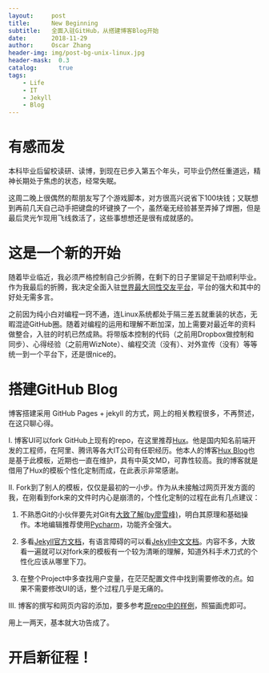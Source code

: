 ```yaml
---
layout:     post
title:      New Beginning
subtitle:   全面入驻GitHub，从搭建博客Blog开始
date:       2018-11-29
author:     Oscar Zhang
header-img: img/post-bg-unix-linux.jpg
header-mask:  0.3
catalog:      true
tags:
    - Life
    - IT
    - Jekyll
    - Blog
---
```




# 有感而发

本科毕业后留校读研、读博，到现在已步入第五个年头，可毕业仍然任重道远，精神长期处于焦虑的状态，经常失眠。

这周二晚上很偶然的帮朋友写了个游戏脚本，对方很高兴说省下100块钱；又联想到再前几天自己动手把键盘的坏键换了一个，虽然毫无经验甚至弄掉了焊圈，但是最后灵光乍现用飞线救活了，这些事想想还是很有成就感的。

# 这是一个新的开始

随着毕业临近，我必须严格控制自己少折腾，在剩下的日子里铆足干劲顺利毕业。作为我最后的折腾，我决定全面入驻[世界最大同性交友平台](https://github.com/)，平台的强大和其中的好处无需多言。

之前因为纯小白对编程一窍不通，连Linux系统都处于隔三差五就重装的状态，无暇混迹GitHub圈。随着对编程的运用和理解不断加深，加上需要对最近年的资料做整合，入驻的时机已然成熟。将带版本控制的代码（之前用Dropbox做控制和同步）、心得经验（之前用WizNote）、编程交流（没有）、对外宣传（没有）等等统一到一个平台下，还是很nice的。

# 搭建GitHub Blog

博客搭建采用 GitHub Pages + jekyll 的方式，网上的相关教程很多，不再赘述，在这只聊心得。 

I. 博客UI可以fork GitHub上现有的repo，在这里推荐[Hux][2]。他是国内知名前端开发的工程师，在阿里、腾讯等各大IT公司有任职经历。他本人的博客[Hux Blog](https://huangxuan.me/)也是基于此模板，近期也一直在维护，具有中英文MD，可靠性较高。我的博客就是借用了Hux的模板个性化定制而成，在此表示非常感谢。

II. Fork到了别人的模板，仅仅是最初的一小步。作为从未接触过网页开发方面的我，在刚看到fork来的文件时内心是崩溃的，个性化定制的过程在此有几点建议：

1. 不熟悉Git的小伙伴要先对Git有[大致了解(by廖雪峰)][1]，明白其原理和基础操作。本地编辑推荐使用[Pycharm](https://www.jetbrains.com/pycharm/)，功能齐全强大。

2. 多看[Jekyll官方文档](https://jekyllrb.com/docs/)，有语言障碍的可以看[Jekyll中文文档](https://jekyllcn.com/docs/home/)。内容不多，大致看一遍就可以对fork来的模板有一个较为清晰的理解，知道外科手术刀式的个性化应该从哪里下刀。

3. 在整个Project中多查找用户变量，在茫茫配置文件中找到需要修改的点。如果不需要修改UI的话，整个过程几乎是无痛的。

III. 博客的撰写和网页内容的添加，要多参考[原repo中的样例][2]，照猫画虎即可。

用上一两天，基本就大功告成了。

# 开启新征程！

[2]: https://github.com/Huxpro/huxpro.github.io
[1]: https://www.liaoxuefeng.com/wiki/0013739516305929606dd18361248578c67b8067c8c017b000/00137628548491051ccfaef0ccb470894c858999603fedf000